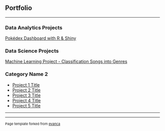 ## Portfolio

---

### Data Analytics Projects

[Pokédex Dashboard with R & Shiny](https://maximeballesterosperez.shinyapps.io/pokedex_mbp/?_ga=2.118709001.1473793669.1667818431-736338763.1667818431)



### Data Science Projects

[Machine Learning Project - Classification Songs into Genres](https://github.com/Maxispanic/ML_Predict_Songs_Genres/blob/main/notebooks/FINAL_PROJECT_BALLESTEROS-PEREZ_BERNABEU_CLARENC_LAGARDE_QUSHKU.ipynb)



### Category Name 2

- [Project 1 Title](http://example.com/)
- [Project 2 Title](http://example.com/)
- [Project 3 Title](http://example.com/)
- [Project 4 Title](http://example.com/)
- [Project 5 Title](http://example.com/)

---




---
<p style="font-size:11px">Page template forked from <a href="https://github.com/evanca/quick-portfolio">evanca</a></p>
<!-- Remove above link if you don't want to attibute -->
